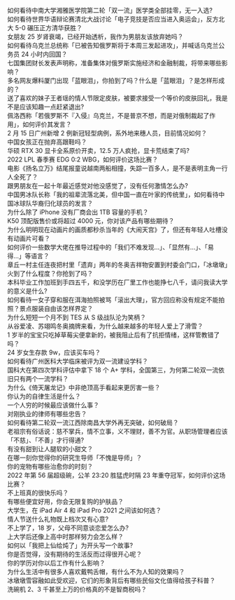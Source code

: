 如何看待中南大学湘雅医学院第二轮「双一流」医学类全部挂零，无一入选?  
如何看待世界华语辩论赛清北大战讨论「电子竞技是否应当进入奥运会」，反方北大 5-0 碾压正方清华获胜？  
女朋友 25 岁肾衰竭，已经开始透析，我作为男朋友该放弃她吗？  
如何看待乌克兰总统称「已被告知俄罗斯将于本周三发起进攻」，并喊话乌克兰公务员 24 小时内回国？  
七国集团财长发表声明称，准备集体对俄罗斯实施经济和金融制裁，将带来哪些影响？  
多名网友爆料厦门出现「蓝眼泪」，你拍到了吗？什么是「蓝眼泪」？是怎样形成的？  
送了喜欢的妹子王者瑶的情人节限定皮肤，被要求接受一个等价的皮肤回礼，我是不是应该知趣一点赶紧退出?  
佩洛西称「若俄罗斯不『入侵』乌克兰，不是普京不想，而是对俄制裁起了作用」，如何评价其发言？  
2 月 15 日广州新增 2 例新冠轻型病例，系外地来穗人员，目前情况如何？  
中国女孩正在抛弃高跟鞋吗？  
华硕 RTX 30 显卡全系原价开卖，12.5 万人疯抢，显卡荒结束了吗?  
2022 LPL 春季赛 EDG 0:2 WBG，如何评价这场比赛？  
电影《扬名立万》结尾报童说越南两船相撞，失踪一百多人，是不是表明主角一行人全死了？  
跟男朋友在一起十年最近感觉对他没感觉了，没有任何激情怎么办?  
中国男冰队长称「我的祖辈流落北美，但中国一直在叶家的传统里」，如何看待中国冰球队华裔归化球员的发言？  
为什么除了 iPhone 没有厂商会出 1TB 容量的手机？  
K50 顶配版售价或将超过 4000 元，你对该产品有哪些期待？  
为什么明明现在动画片的画质都秒杀当年的《大闹天宫》了，但还有年轻人吐槽没有动画片可看？  
如何评价一些数学大佬在推导过程中的「我们不难发现…」、「显然有…」、「易得…」等语言？  
章丘一村主任连夜把村里「遗弃」两年的冬奥吉祥物安置到村委会门口，「冰墩墩」火到了什么程度？你抢到了吗？  
本科毕业工作加班到手四五千，和没学历在厂里工作也能挣七八千，请问我读大学的意义是什么?  
如何看待一女子穿和服在洱海拍照被骂「滚出大理」，官方回应称没有规定不能拍照？景点服装自由该怎样界定？  
为什么短短一个月不到 TES 从 S 级战队沦为笑柄？  
从谷爱凌、苏翊鸣冬奥摘牌来看，为什么越来越多的年轻人爱上了滑雪？  
1 岁半的宝宝只吃掉草莓尖便拿新的，被我阻止后有了抗拒情绪，这样管教错了吗？  
24 岁女生存款 9w，应该买车吗？  
如何看待广州医科大学临床被评为双一流建设学科？  
国科大在第四次学科评估中拿下 18 个 A+ 学科，全国第三，为何第二轮双一流依旧只有两个一流学科？  
为什么《倚天屠龙记》中非绝顶高手看起来更厉害一些？  
你认为的自律生活是什么？  
一个人穷的时候最应该做什么事？  
对刚执业的律师有哪些忠告？  
如何看待第二轮双一流江西除南昌大学外再无突破，如何破局？  
老祖宗有俗话说：慈不掌兵，情不立事，义不理财，善不为官。从职场管理者应该「不慈」、「不善」才行得通?  
有没有甜到让人腿软的小甜文？  
在哪一刻你觉得你的研究生导师「不愧是导师」？  
你的宠物有哪些治愈你的时刻？  
2022 年第 56 届超级碗，公羊 23:20 胜猛虎时隔 23 年重夺冠军，如何评价这场比赛？  
不上班真的很快乐吗？  
有哪些便宜好用，你会无限复购的护肤品？  
大学生，在 iPad Air 4 和 iPad Pro 2021 之间该如何选？  
情人节送什么礼物既上档次又有心意?  
不上学了，18 岁，父母不同意谈恋爱怎么办?  
上大学后还像上高中时那样努力会怎么样？  
如何以「我把上仙给炖了」为开头写一个故事?  
你是否觉得，没有期待的生活反而过得很开心呢？  
你的学历对你以后工作有什么影响？  
为什么生活中有很多人喜欢戴鸭舌帽，有什么不为人知的效果吗？  
冰墩墩雪容融如此受欢迎，它们的形象背后有哪些民俗文化值得给孩子科普？  
洗碗机 2、3 千甚至上万的价格真的不是智商税吗？  
